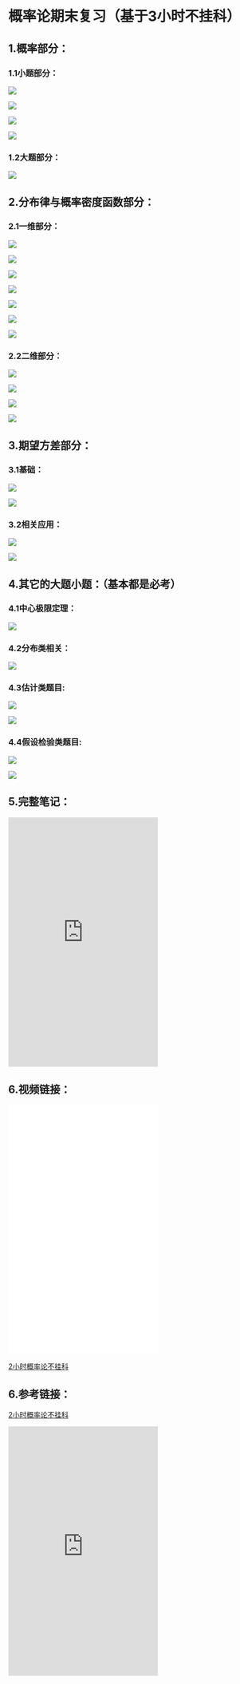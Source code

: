 # 概率论期末复习（基于3小时不挂科）

## 1.概率部分：

### 1.1小题部分：

![](https://total-list-pic-1316646528.cos.ap-beijing.myqcloud.com/%E7%AC%AC%E4%B8%80%E7%AB%A0%E2%80%98%E2%80%99/1.0.jpg)

![](https://total-list-pic-1316646528.cos.ap-beijing.myqcloud.com/%E7%AC%AC%E4%B8%80%E7%AB%A0%E2%80%98%E2%80%99/2.0.jpg)

![](https://total-list-pic-1316646528.cos.ap-beijing.myqcloud.com/%E7%AC%AC%E4%B8%80%E7%AB%A0%E2%80%98%E2%80%99/3.0.jpg)

![](https://total-list-pic-1316646528.cos.ap-beijing.myqcloud.com/%E7%AC%AC%E4%B8%80%E7%AB%A0%E2%80%98%E2%80%99/5.0.jpg)

### 1.2大题部分：

![](https://total-list-pic-1316646528.cos.ap-beijing.myqcloud.com/%E7%AC%AC%E4%B8%80%E7%AB%A0%E2%80%98%E2%80%99/4.0.jpg)

## 2.分布律与概率密度函数部分：

### 2.1一维部分：

![](https://total-list-pic-1316646528.cos.ap-beijing.myqcloud.com/%E7%AC%AC%E4%BA%8C%E7%AB%A0/6.0.jpg)

![](https://total-list-pic-1316646528.cos.ap-beijing.myqcloud.com/%E7%AC%AC%E4%BA%8C%E7%AB%A0/7.0.jpg)

![](https://total-list-pic-1316646528.cos.ap-beijing.myqcloud.com/%E7%AC%AC%E4%BA%8C%E7%AB%A0/8.0.jpg)

![](https://total-list-pic-1316646528.cos.ap-beijing.myqcloud.com/%E7%AC%AC%E4%BA%8C%E7%AB%A0/9.0.jpg)

![](https://total-list-pic-1316646528.cos.ap-beijing.myqcloud.com/%E7%AC%AC%E4%BA%8C%E7%AB%A0/10.0.jpg)

![](https://total-list-pic-1316646528.cos.ap-beijing.myqcloud.com/%E7%AC%AC%E4%BA%8C%E7%AB%A0/11.0.jpg)

![](https://total-list-pic-1316646528.cos.ap-beijing.myqcloud.com/%E7%AC%AC%E4%BA%8C%E7%AB%A0/12.0.jpg)

### 2.2二维部分：

![](https://total-list-pic-1316646528.cos.ap-beijing.myqcloud.com/%E7%AC%AC%E4%BA%8C%E7%AB%A0/13.0.jpg)

![](https://total-list-pic-1316646528.cos.ap-beijing.myqcloud.com/%E7%AC%AC%E4%BA%8C%E7%AB%A0/14.0.jpg)

![](https://total-list-pic-1316646528.cos.ap-beijing.myqcloud.com/%E7%AC%AC%E4%BA%8C%E7%AB%A0/15.0.jpg)

![](https://total-list-pic-1316646528.cos.ap-beijing.myqcloud.com/%E7%AC%AC%E4%BA%8C%E7%AB%A0/16.0.jpg)

## 3.期望方差部分：

### 3.1基础：

![](https://total-list-pic-1316646528.cos.ap-beijing.myqcloud.com/%E7%AC%AC%E4%B8%89%E7%AB%A0/17.0.jpg)

![](https://total-list-pic-1316646528.cos.ap-beijing.myqcloud.com/%E7%AC%AC%E4%B8%89%E7%AB%A0/18.0.jpg)

### 3.2相关应用：

![](https://total-list-pic-1316646528.cos.ap-beijing.myqcloud.com/%E7%AC%AC%E4%B8%89%E7%AB%A0/19.0.jpg)

![](https://total-list-pic-1316646528.cos.ap-beijing.myqcloud.com/%E7%AC%AC%E4%B8%89%E7%AB%A0/20.0.jpg)

## 4.其它的大题小题：（基本都是必考）

### 4.1中心极限定理：

![](https://total-list-pic-1316646528.cos.ap-beijing.myqcloud.com/%E5%85%B6%E5%AE%83%E7%9A%84/21.0.jpg)

### 4.2分布类相关：

![](https://total-list-pic-1316646528.cos.ap-beijing.myqcloud.com/%E5%85%B6%E5%AE%83%E7%9A%84/22.0.jpg)

### 4.3估计类题目:

![](https://total-list-pic-1316646528.cos.ap-beijing.myqcloud.com/%E5%85%B6%E5%AE%83%E7%9A%84/23.0.jpg)

![](https://total-list-pic-1316646528.cos.ap-beijing.myqcloud.com/%E5%85%B6%E5%AE%83%E7%9A%84/24.0.jpg)

### 4.4假设检验类题目:

![](https://total-list-pic-1316646528.cos.ap-beijing.myqcloud.com/%E5%85%B6%E5%AE%83%E7%9A%84/25.0.jpg)

![](https://total-list-pic-1316646528.cos.ap-beijing.myqcloud.com/%E5%85%B6%E5%AE%83%E7%9A%84/26.0.jpg)

## 5.完整笔记：

<iframe src="https://total-list-pic-1316646528.cos.ap-beijing.myqcloud.com/2%E5%B0%8F%E6%97%B6%E8%BF%87%E6%A6%82%E7%8E%87%E6%9C%9F%E6%9C%AB.pdf" scrolling="no" border="0" height="500" frameborder="no" framespacing="0" allowfullscreen="true"> </iframe>

## 6.视频链接：

<iframe src="//player.bilibili.com/player.html?aid=78647921&bvid=BV1TJ411y7Zp&cid=134571895&page=1" scrolling="no" border="0" height="500" frameborder="no" framespacing="0" allowfullscreen="true"> </iframe>



[2小时概率论不挂科](https://www.bilibili.com/video/BV1TJ411y7Zp/?spm_id_from=333.337.search-card.all.click&vd_source=1c4aa96399d50bad6e1bb79f96075596)

## 6.参考链接：

[2小时概率论不挂科](https://www.bilibili.com/video/BV1TJ411y7Zp/?spm_id_from=333.337.search-card.all.click&vd_source=1c4aa96399d50bad6e1bb79f96075596)









<iframe src="https://shimo.im/file/gO3oxBnlQ8cwwlqD" scrolling="no" border="0" height="500" frameborder="no" framespacing="0" allowfullscreen="true"> </iframe>









